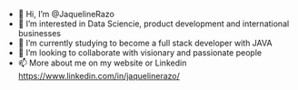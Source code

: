- 👋 Hi, I’m @JaquelineRazo
- 👀 I’m interested in Data Sciencie, product development and international businesses
- 🌱 I’m currently studying to become a full stack developer with JAVA
- 💞️ I’m looking to collaborate with visionary and passionate people
- 📫 More about me on my website or Linkedin https://www.linkedin.com/in/jaquelinerazo/
<!---
JaquelineRazo/JaquelineRazo is a ✨ special ✨ repository because its `README.md` (this file) appears on your GitHub profile.
You can click the Preview link to take a look at your changes.
--->
